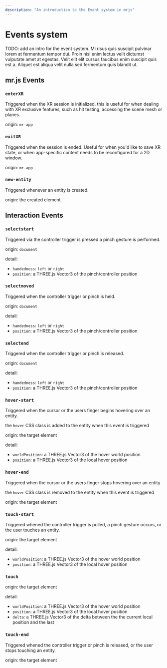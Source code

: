 ```yaml
---
description: "An introduction to the Event system in mrjs"
---
```

# Events system

TODO: add an intro for the event system. Mi risus quis suscipit pulvinar lorem at fermentum tempor dui. Proin nisl enim lectus velit dictumst vulputate amet at egestas. Velit elit elit cursus faucibus enim suscipit quis est a. Aliquet est aliqua velit nulla sed fermentum quis blandit ut.

## mr.js Events

### `enterXR`

Triggered when the XR session is initialized. this is useful for when dealing with XR exclusive features, such as hit testing, accessing the scene mesh or planes.

origin: `mr-app`

### `exitXR`

Triggered when the session is ended. Useful for when you'd like to save XR state, or when app-specific content needs to be reconfigured for a 2D window.

origin: `mr-app`

### `new-entity`

Triggered whenever an entity is created.

origin: the created element

## Interaction Events

### `selectstart`

Triggered via the controller trigger is pressed a pinch gesture is performed.

origin: `document`

detail:

- `handedness`: `left` or `right`
- `position`: a THREE.js Vector3 of the pinch/controller position


### `selectmoved`

Triggered when the controller trigger or pinch is held.

origin: `document`

detail:

- `handedness`: `left` or `right`
- `position`: a THREE.js Vector3 of the pinch/controller position

### `selectend`

Triggered when the controller trigger or pinch is released.

origin: `document`

detail:

- `handedness`: `left` or `right`
- `position`: a THREE.js Vector3 of the pinch/controller position

### `hover-start`

Triggered when the cursor or the users finger begins hovering over an entity.

the `hover` CSS class is added to the entity when this event is triggered

origin: the target element

detail:

- `worldPosition`: a THREE.js Vector3 of the hover world position
- `position`: a THREE.js Vector3 of the local hover position


### `hover-end`

Triggered when the cursor or the users finger stops hovering over an entity

the `hover` CSS class is removed to the entity when this event is triggered

origin: the target element

### `touch-start`

Triggered whened the controller trigger is pulled, a pinch gesture occurs, or the user touches an entity.

origin: the target element

detail:

- `worldPosition`: a THREE.js Vector3 of the hover world position
- `position`: a THREE.js Vector3 of the local hover position

### `touch`

origin: the target element

detail:

- `worldPosition`: a THREE.js Vector3 of the hover world position
- `position`: a THREE.js Vector3 of the local hover position
- `delta`: a THREE.js Vector3 of the delta between the the current local position and the last


### `touch-end`

Triggered whened the controller trigger or pinch is released, or the user stops touching an entity.

origin: the target element
